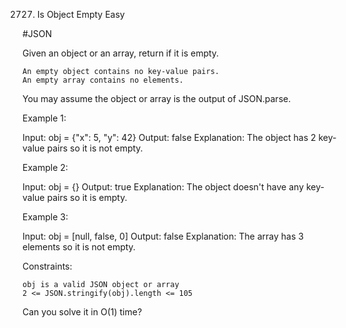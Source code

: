 2727. Is Object Empty
Easy

#JSON

Given an object or an array, return if it is empty.

    An empty object contains no key-value pairs.
    An empty array contains no elements.

You may assume the object or array is the output of JSON.parse.

 

Example 1:

Input: obj = {"x": 5, "y": 42}
Output: false
Explanation: The object has 2 key-value pairs so it is not empty.

Example 2:

Input: obj = {}
Output: true
Explanation: The object doesn't have any key-value pairs so it is empty.

Example 3:

Input: obj = [null, false, 0]
Output: false
Explanation: The array has 3 elements so it is not empty.

 

Constraints:

    obj is a valid JSON object or array
    2 <= JSON.stringify(obj).length <= 105

 
Can you solve it in O(1) time?